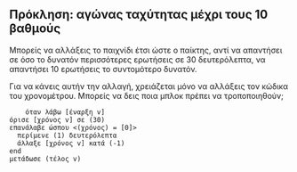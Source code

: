 ## Πρόκληση: αγώνας ταχύτητας μέχρι τους 10 βαθμούς

Μπορείς να αλλάξεις το παιχνίδι έτσι ώστε ο παίκτης, αντί να απαντήσει σε όσο το δυνατόν περισσότερες ερωτήσεις σε 30 δευτερόλεπτα, να απαντήσει 10 ερωτήσεις το συντομότερο δυνατόν.

Για να κάνεις αυτήν την αλλαγή, χρειάζεται μόνο να αλλάξεις τον κώδικα του χρονομέτρου. Μπορείς να δεις ποια μπλοκ πρέπει να τροποποιηθούν;

```blocks3
    όταν λάβω [έναρξη v]
όρισε [χρόνος v] σε (30)
επανάλαβε ώσπου <(χρόνος) = [0]> 
  περίμενε (1) δευτερόλεπτα
  άλλαξε [χρόνος v] κατά (-1)
end
μετάδωσε (τέλος v)
```